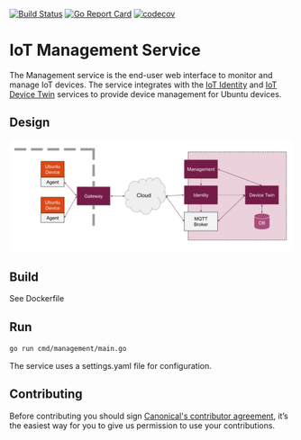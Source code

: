 [![Build Status][travis-image]][travis-url]
[![Go Report Card][goreportcard-image]][goreportcard-url]
[![codecov][codecov-image]][codecov-url]
# IoT Management Service

The Management service is the end-user web interface to monitor and manage IoT devices.
The service integrates with the [IoT Identity](https://github.com/CanonicalLtd/iot-identity) and 
[IoT Device Twin](https://github.com/CanonicalLtd/iot-devicetwin) services to provide device management
for Ubuntu devices.

 
 ## Design
 ![IoT Management Solution Overview](docs/IoTManagement.svg)
 
 ## Build

See Dockerfile
 
 ## Run
 ```bash
 go run cmd/management/main.go
 ```
 
The service uses a settings.yaml file for configuration.
 
 ## Contributing
 Before contributing you should sign [Canonical's contributor agreement](https://www.ubuntu.com/legal/contributors), it’s the easiest way for you to give us permission to use your contributions.

[travis-image]: https://travis-ci.org/CanonicalLtd/iot-management.svg?branch=master
[travis-url]: https://travis-ci.org/CanonicalLtd/iot-management
[goreportcard-image]: https://goreportcard.com/badge/github.com/CanonicalLtd/iot-management
[goreportcard-url]: https://goreportcard.com/report/github.com/CanonicalLtd/iot-management
[codecov-url]: https://codecov.io/gh/CanonicalLtd/iot-management
[codecov-image]: https://codecov.io/gh/CanonicalLtd/iot-management/branch/master/graph/badge.svg
